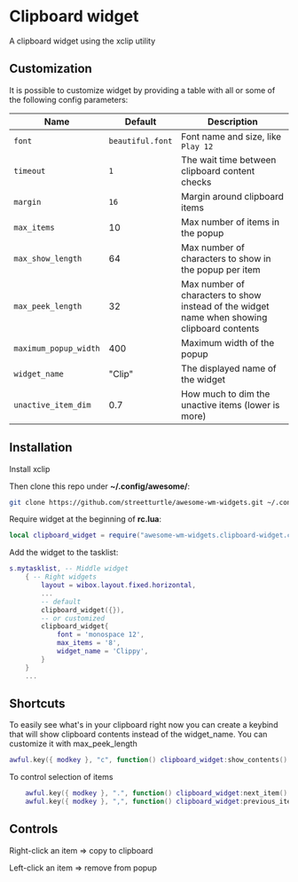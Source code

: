 # Clipboard widget

A clipboard widget using the xclip utility

## Customization

It is possible to customize widget by providing a table with all or some of the following config parameters:

| Name | Default | Description |
|---|---|---|
| `font` | `beautiful.font` | Font name and size, like `Play 12` |
| `timeout`| `1` | The wait time between clipboard content checks |
| `margin` | `16` | Margin around clipboard items |
| `max_items` | 10 | Max number of items in the popup |
| `max_show_length` | 64 | Max number of characters to show in the popup per item |
| `max_peek_length` | 32 | Max number of characters to show instead of the widget name when showing clipboard contents |
| `maximum_popup_width` | 400 | Maximum width of the popup |
| `widget_name` | "Clip" | The displayed name of the widget |
| `unactive_item_dim` | 0.7 | How much to dim the unactive items (lower is more)|

## Installation

Install xclip

Then clone this repo under **~/.config/awesome/**:

```bash
git clone https://github.com/streetturtle/awesome-wm-widgets.git ~/.config/awesome/awesome-wm-widgets
```

Require widget at the beginning of **rc.lua**:

```lua
local clipboard_widget = require("awesome-wm-widgets.clipboard-widget.clipboard")
```

Add the widget to the tasklist:

```lua
s.mytasklist, -- Middle widget
    { -- Right widgets
        layout = wibox.layout.fixed.horizontal,
        ...
        -- default
        clipboard_widget({}),
        -- or customized
        clipboard_widget{
            font = 'monospace 12',
            max_items = '8',
            widget_name = 'Clippy',        
        }
    }
    ...
```
## Shortcuts

To easily see what's in your clipboard right now you can create a keybind that will show clipboard contents instead of the widget_name. You can customize it with max_peek_length

```lua
awful.key({ modkey }, "c", function() clipboard_widget:show_contents() end),
```
To control selection of items

```lua
    awful.key({ modkey }, ".", function() clipboard_widget:next_item() end,
    awful.key({ modkey }, ",", function() clipboard_widget:previous_item() end,
```
## Controls

Right-click an item => copy to clipboard

Left-click an item => remove from popup
